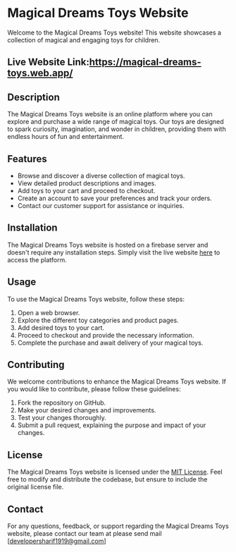 # Magical Dreams Toys Website

Welcome to the Magical Dreams Toys website! This website showcases a collection of magical and engaging toys for children. 

## Live Website Link:https://magical-dreams-toys.web.app/


## Description
The Magical Dreams Toys website is an online platform where you can explore and purchase a wide range of magical toys. Our toys are designed to spark curiosity, imagination, and wonder in children, providing them with endless hours of fun and entertainment.

## Features
- Browse and discover a diverse collection of magical toys.
- View detailed product descriptions and images.
- Add toys to your cart and proceed to checkout.
- Create an account to save your preferences and track your orders.
- Contact our customer support for assistance or inquiries.

## Installation
The Magical Dreams Toys website is hosted on a firebase server and doesn't require any installation steps. Simply visit the live website [here](https://magical-dreams-toys.web.app/) to access the platform.

## Usage
To use the Magical Dreams Toys website, follow these steps:
1. Open a web browser.
3. Explore the different toy categories and product pages.
4. Add desired toys to your cart.
5. Proceed to checkout and provide the necessary information.
6. Complete the purchase and await delivery of your magical toys.

## Contributing
We welcome contributions to enhance the Magical Dreams Toys website. If you would like to contribute, please follow these guidelines:
1. Fork the repository on GitHub.
2. Make your desired changes and improvements.
3. Test your changes thoroughly.
4. Submit a pull request, explaining the purpose and impact of your changes.

## License
The Magical Dreams Toys website is licensed under the [MIT License](LICENSE.md). Feel free to modify and distribute the codebase, but ensure to include the original license file.

## Contact
For any questions, feedback, or support regarding the Magical Dreams Toys website, please contact our team at please send mail [developersharif1919@gmail.com]

